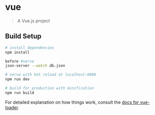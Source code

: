 # vue

> A Vue.js project

## Build Setup

``` bash
# install dependencies
npm install

before #serve
json-server --watch db.json

# serve with hot reload at localhost:8080
npm run dev

# build for production with minification
npm run build
```

For detailed explanation on how things work, consult the [docs for vue-loader](http://vuejs.github.io/vue-loader).

